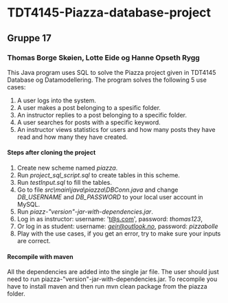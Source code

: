 # TDT4145-Piazza-database-project
## Gruppe 17
### Thomas Borge Skøien, Lotte Eide og Hanne Opseth Rygg

This Java program uses SQL to solve the Piazza project given in TDT4145 Database og Datamodellering. The program solves the following 5 use cases:

1. A user logs into the system.
2. A user makes a post belonging to a spesific folder.
3. An instructor replies to a post belonging to a specific folder.
4. A user searches for posts with a specific keyword.
5. An instructor views statistics for users and how many posts they have read and how many they have created.


#### Steps after cloning the project
1. Create new scheme named *piazza*.
2. Run *project_sql_script.sql* to create tables in this scheme.
3. Run *testInput.sql* to fill the tables.
4. Go to file *src\main\java\piazza\DBConn.java* and change *DB_USERNAME* and *DB_PASSWORD* to your local user account in MySQL.
5. Run *piazz-"version"-jar-with-dependencies.jar*.
6. Log in as instructor:
username: 't@s.com', 
password: *thomas123*,
7. Or log in as student:
username: *geir@outlook.no*,
password: *pizzabolle*
7. Play with the use cases, if you get an error, try to make sure your inputs are correct.

#### Recompile with maven
All the dependencies are added into the single jar file. The user should just need to run piazza-"version"-jar-with-dependencies.jar.
To recompile you have to install maven and then run mvn clean package from the piazza folder.